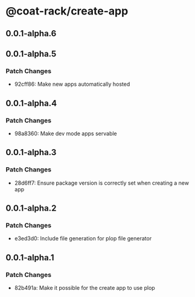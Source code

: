 # @coat-rack/create-app

## 0.0.1-alpha.6

## 0.0.1-alpha.5

### Patch Changes

- 92cff86: Make new apps automatically hosted

## 0.0.1-alpha.4

### Patch Changes

- 98a8360: Make dev mode apps servable

## 0.0.1-alpha.3

### Patch Changes

- 28d6ff7: Ensure package version is correctly set when creating a new app

## 0.0.1-alpha.2

### Patch Changes

- e3ed3d0: Include file generation for plop file generator

## 0.0.1-alpha.1

### Patch Changes

- 82b491a: Make it possible for the create app to use plop
